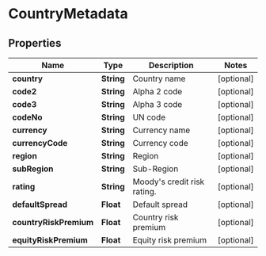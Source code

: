 

# CountryMetadata


## Properties

| Name | Type | Description | Notes |
|------------ | ------------- | ------------- | -------------|
|**country** | **String** | Country name |  [optional] |
|**code2** | **String** | Alpha 2 code |  [optional] |
|**code3** | **String** | Alpha 3 code |  [optional] |
|**codeNo** | **String** | UN code |  [optional] |
|**currency** | **String** | Currency name |  [optional] |
|**currencyCode** | **String** | Currency code |  [optional] |
|**region** | **String** | Region |  [optional] |
|**subRegion** | **String** | Sub-Region |  [optional] |
|**rating** | **String** | Moody&#39;s credit risk rating. |  [optional] |
|**defaultSpread** | **Float** | Default spread |  [optional] |
|**countryRiskPremium** | **Float** | Country risk premium |  [optional] |
|**equityRiskPremium** | **Float** | Equity risk premium |  [optional] |




